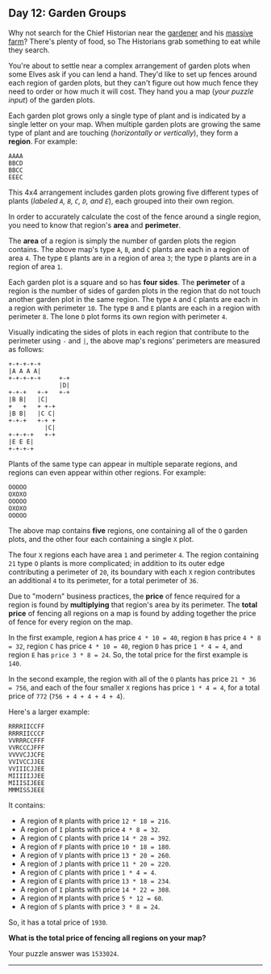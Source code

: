 ## Day 12: Garden Groups

Why not search for the Chief Historian near the [gardener](https://adventofcode.com/2023/day/5) 
and his [massive farm](https://adventofcode.com/2023/day/21)? There's plenty of food, so 
The Historians grab something to eat while they search.

You're about to settle near a complex arrangement of garden plots when some Elves ask 
if you can lend a hand. They'd like to set up fences around each region of garden plots, 
but they can't figure out how much fence they need to order or how much it will cost. 
They hand you a map (_your puzzle input_) of the garden plots.

Each garden plot grows only a single type of plant and is indicated by a single letter 
on your map. When multiple garden plots are growing the same type of plant and are 
touching (_horizontally or vertically_), they form a **region**. For example:

```
AAAA
BBCD
BBCC
EEEC
```

This 4x4 arrangement includes garden plots growing five different types of plants 
(_labeled `A`, `B`, `C`, `D`, and `E`_), each grouped into their own region.

In order to accurately calculate the cost of the fence around a single region, you 
need to know that region's **area** and **perimeter**.

The **area** of a region is simply the number of garden plots the region contains. 
The above map's type `A`, `B`, and `C` plants are each in a region of area `4`. The 
type `E` plants are in a region of area `3`; the type `D` plants are in a region of 
area `1`.

Each garden plot is a square and so has **four sides**. The **perimeter** of a region 
is the number of sides of garden plots in the region that do not touch another garden 
plot in the same region. The type `A` and `C` plants are each in a region with perimeter 
`10`. The type `B` and `E` plants are each in a region with perimeter `8`. The lone `D` 
plot forms its own region with perimeter `4`.

Visually indicating the sides of plots in each region that contribute to the perimeter 
using `-` and `|`, the above map's regions' perimeters are measured as follows:

```
+-+-+-+-+
|A A A A|
+-+-+-+-+     +-+
              |D|
+-+-+   +-+   +-+
|B B|   |C|
+   +   + +-+
|B B|   |C C|
+-+-+   +-+ +
          |C|
+-+-+-+   +-+
|E E E|
+-+-+-+
```

Plants of the same type can appear in multiple separate regions, and regions can even 
appear within other regions. For example:

```
OOOOO
OXOXO
OOOOO
OXOXO
OOOOO
```

The above map contains **five** regions, one containing all of the `O` garden plots, 
and the other four each containing a single `X` plot.

The four `X` regions each have area `1` and perimeter `4`. The region containing `21` 
type `O` plants is more complicated; in addition to its outer edge contributing a 
perimeter of `20`, its boundary with each `X` region contributes an additional `4` to 
its perimeter, for a total perimeter of `36`.

Due to "modern" business practices, the **price** of fence required for a region is 
found by **multiplying** that region's area by its perimeter. The **total price** of 
fencing all regions on a map is found by adding together the price of fence for every 
region on the map.

In the first example, region `A` has price `4 * 10 = 40`, region `B` has price 
`4 * 8 = 32`, region `C` has price `4 * 10 = 40`, region `D` has price `1 * 4 = 4`, and 
region `E` has `price 3 * 8 = 24`. So, the total price for the first example is `140`.

In the second example, the region with all of the `O` plants has price `21 * 36 = 756`, 
and each of the four smaller `X` regions has price `1 * 4 = 4`, for a total price of 
`772` (`756 + 4 + 4 + 4 + 4`).

Here's a larger example:

```
RRRRIICCFF
RRRRIICCCF
VVRRRCCFFF
VVRCCCJFFF
VVVVCJJCFE
VVIVCCJJEE
VVIIICJJEE
MIIIIIJJEE
MIIISIJEEE
MMMISSJEEE
```

It contains:

* A region of `R` plants with price `12 * 18 = 216`.
* A region of `I` plants with price `4 * 8 = 32`.
* A region of `C` plants with price `14 * 28 = 392`.
* A region of `F` plants with price `10 * 18 = 180`.
* A region of `V` plants with price `13 * 20 = 260`.
* A region of `J` plants with price `11 * 20 = 220`.
* A region of `C` plants with price `1 * 4 = 4`.
* A region of `E` plants with price `13 * 18 = 234`.
* A region of `I` plants with price `14 * 22 = 308`.
* A region of `M` plants with price `5 * 12 = 60`.
* A region of `S` plants with price `3 * 8 = 24`.

So, it has a total price of `1930`.

**What is the total price of fencing all regions on your map?**

Your puzzle answer was `1533024`.

---

